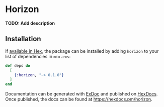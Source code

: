# Horizon

**TODO: Add description**

## Installation

If [available in Hex](https://hex.pm/docs/publish), the package can be installed
by adding `horizon` to your list of dependencies in `mix.exs`:

```elixir
def deps do
  [
    {:horizon, "~> 0.1.0"}
  ]
end
```

Documentation can be generated with [ExDoc](https://github.com/elixir-lang/ex_doc)
and published on [HexDocs](https://hexdocs.pm). Once published, the docs can
be found at <https://hexdocs.pm/horizon>.

